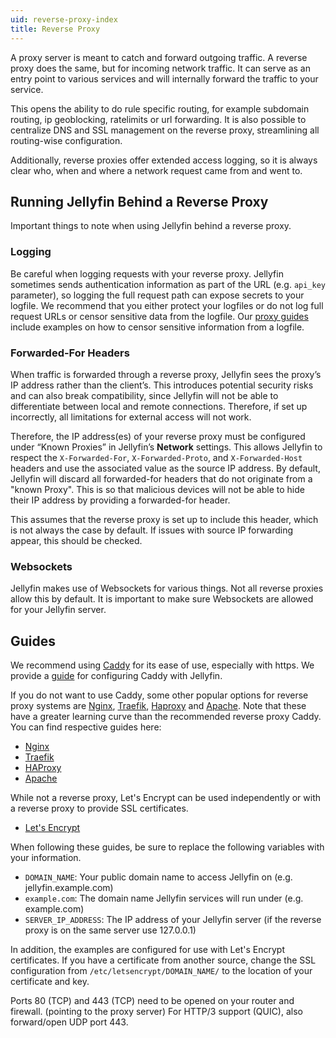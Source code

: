 ```yaml
---
uid: reverse-proxy-index
title: Reverse Proxy
---
```


A proxy server is meant to catch and forward outgoing traffic. A reverse proxy does the same, but for incoming network traffic.
It can serve as an entry point to various services and will internally forward the traffic to your service.

This opens the ability to do rule specific routing, for example subdomain routing, ip geoblocking, ratelimits or url forwarding.
It is also possible to centralize DNS and SSL management on the reverse proxy, streamlining all routing-wise configuration.

Additionally, reverse proxies offer extended access logging, so it is always clear who, when and where a network request came from and went to.

## Running Jellyfin Behind a Reverse Proxy

Important things to note when using Jellyfin behind a reverse proxy.

### Logging

Be careful when logging requests with your reverse proxy. Jellyfin sometimes sends authentication information as part of the URL (e.g. `api_key` parameter), so logging the full request path can expose secrets to your logfile.
We recommend that you either protect your logfiles or do not log full request URLs or censor sensitive data from the logfile.
Our [proxy guides](./index.md#guides) include examples on how to censor sensitive information from a logfile.

### Forwarded-For Headers

When traffic is forwarded through a reverse proxy, Jellyfin sees the proxy’s IP address rather than the client’s.
This introduces potential security risks and can also break compatibility, since Jellyfin will not be able to differentiate between local and remote connections.
Therefore, if set up incorrectly, all limitations for external access will not work.

Therefore, the IP address(es) of your reverse proxy must be configured under “Known Proxies” in Jellyfin’s **Network** settings.
This allows Jellyfin to respect the `X-Forwarded-For`, `X-Forwarded-Proto`, and `X-Forwarded-Host` headers and use the associated value as the source IP address. By default, Jellyfin will discard all forwarded-for headers that do not originate from a "known Proxy". This is so that malicious devices will not be able to hide their IP address by providing a forwarded-for header.

This assumes that the reverse proxy is set up to include this header, which is not always the case by default.
If issues with source IP forwarding appear, this should be checked.

### Websockets

Jellyfin makes use of Websockets for various things. Not all reverse proxies allow this by default. It is important to make sure Websockets are allowed for your Jellyfin server.

## Guides

We recommend using [Caddy](https://caddyserver.com/) for its ease of use, especially with https. We provide a [guide](./caddy/) for configuring Caddy with Jellyfin.

If you do not want to use Caddy, some other popular options for reverse proxy systems are [Nginx](https://www.nginx.com), [Traefik](https://traefik.io), [Haproxy](https://www.haproxy.com) and [Apache](https://httpd.apache.org). Note that these have a greater learning curve than the recommended reverse proxy Caddy. You can find respective guides here:

- [Nginx](./nginx.md)
- [Traefik](./traefik.md)
- [HAProxy](./haproxy.md)
- [Apache](./apache.md)

While not a reverse proxy, Let's Encrypt can be used independently or with a reverse proxy to provide SSL certificates.

- [Let's Encrypt](../9_advanced/letsencrypt.md)

When following these guides, be sure to replace the following variables with your information.

- `DOMAIN_NAME`: Your public domain name to access Jellyfin on (e.g. jellyfin.example.com)
- `example.com`: The domain name Jellyfin services will run under (e.g. example.com)
- `SERVER_IP_ADDRESS`: The IP address of your Jellyfin server (if the reverse proxy is on the same server use 127.0.0.1)

In addition, the examples are configured for use with Let's Encrypt certificates. If you have a certificate from another source, change the SSL configuration from `/etc/letsencrypt/DOMAIN_NAME/` to the location of your certificate and key.

Ports 80 (TCP) and 443 (TCP) need to be opened on your router and firewall. (pointing to the proxy server)
For HTTP/3 support (QUIC), also forward/open UDP port 443.

